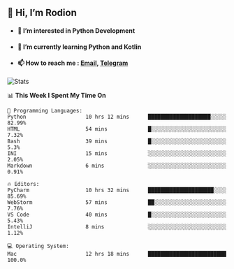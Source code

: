 ## 👋 Hi, I’m Rodion
- #### 👀 I’m interested in Python Development
- #### 🌱 I’m currently learning Python and Kotlin
- #### 📫 How to reach me : [Email](mailto:me@lavn.ml), [Telegram](https://t.me/fast_geek)

![Stats](https://github-readme-stats.vercel.app/api?username=fast-geek&show_icons=true&theme=react&hide=issues&count_private=true&layout=compact)


<!--START_SECTION:waka-->
📊 **This Week I Spent My Time On** 

```text
💬 Programming Languages: 
Python                   10 hrs 12 mins      ████████████████████░░░░░   82.99% 
HTML                     54 mins             █░░░░░░░░░░░░░░░░░░░░░░░░   7.32% 
Bash                     39 mins             █░░░░░░░░░░░░░░░░░░░░░░░░   5.3% 
INI                      15 mins             ░░░░░░░░░░░░░░░░░░░░░░░░░   2.05% 
Markdown                 6 mins              ░░░░░░░░░░░░░░░░░░░░░░░░░   0.91%

🔥 Editors: 
PyCharm                  10 hrs 32 mins      █████████████████████░░░░   85.69% 
WebStorm                 57 mins             ██░░░░░░░░░░░░░░░░░░░░░░░   7.76% 
VS Code                  40 mins             █░░░░░░░░░░░░░░░░░░░░░░░░   5.43% 
IntelliJ                 8 mins              ░░░░░░░░░░░░░░░░░░░░░░░░░   1.12%

💻 Operating System: 
Mac                      12 hrs 18 mins      █████████████████████████   100.0%

```


<!--END_SECTION:waka-->
